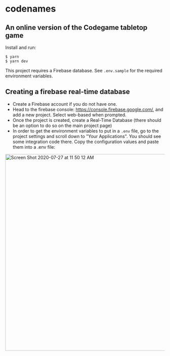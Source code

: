 # codenames

## An online version of the Codegame tabletop game

Install and run:

```
$ yarn
$ yarn dev
```

This project requires a Firebase database. See `.env.sample` for the required environment variables.

## Creating a firebase real-time database

- Create a Firebase account if you do not have one.
- Head to the firebase console: https://console.firebase.google.com/, and add a new project. Select web-based when prompted.
- Once the project is created, create a Real-Time Database (there should be an option to do so on the main project page)
- In order to get the environment variables to put in a `.env` file, go to the project settings and scroll down to "Your Applications". You should see some integration code there. Copy the configuration values and paste them into a .env file:

<img width="622" alt="Screen Shot 2020-07-27 at 11 50 12 AM" src="https://user-images.githubusercontent.com/11202803/88528837-741eb100-cfff-11ea-9092-4e47cd282734.png">
